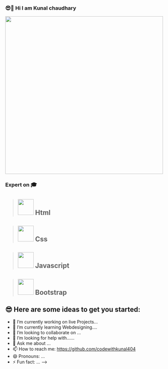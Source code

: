 ### 😎🚀 Hi I am Kunal chaudhary 


<img src="https://github.com/CodeNowWithKunal/CodeNowWithKunal/blob/main/twrlgkjw_0.png" width="500px">

### Expert on 🎓

>## <img src="https://cdn-icons-png.flaticon.com/512/1051/1051277.png" width="50px"> Html

>## <img src="https://cdn-icons-png.flaticon.com/512/732/732190.png" width="50px"> Css

>## <img src="https://cdn-icons-png.flaticon.com/512/5968/5968292.png" width="50px"> Javascript

>## <img src="https://cdn-icons-png.flaticon.com/512/5968/5968672.png" width="50px"> Bootstrap











## 😎 Here are some ideas to get you started:

- 🔭 I’m currently working on live Projects...
- 🌱 I’m currently learning Webdesigning....
- 👯 I’m looking to collaborate on ...
- 🤔 I’m looking for help with......
- 💬 Ask me about ...
- 📫 How to reach me: https://github.com/codewithkunal404
- 😄 Pronouns: ...
- ⚡ Fun fact: ...
-->
